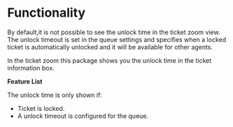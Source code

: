 # Functionality

By default,it is not possible to see the unlock time in the ticket zoom view. The unlock timeout is set in the queue settings and specifies when a locked ticket is automatically unlocked and it will be available for other agents.

In the ticket zoom this package shows you the unlock time in the ticket information box.

**Feature List**

The unlock time is only shown if:

* Ticket is locked.
* A unlock timeout is configured for the queue.
